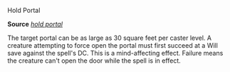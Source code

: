 Hold Portal

**Source** [_hold portal_](/pathfinderRPG/prd/spells/holdPortal.html#_hold-portal)

The target portal can be as large as 30 square feet per caster level. A creature attempting to force open the portal must first succeed at a Will save against the spell's DC. This is a mind-affecting effect. Failure means the creature can't open the door while the spell is in effect.

